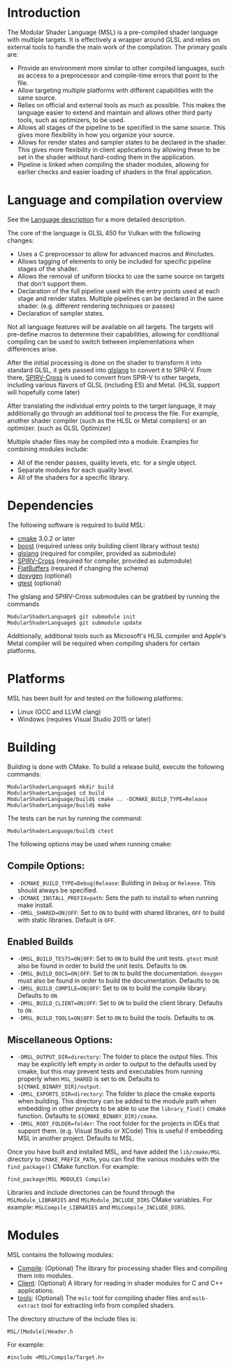 # Introduction

The Modular Shader Language (MSL) is a pre-compiled shader language with multiple targets. It is effectively a wrapper around GLSL and relies on external tools to handle the main work of the compilation. The primary goals are:

* Provide an environment more similar to other compiled languages, such as access to a preprocessor and compile-time errors that point to the file.
* Allow targeting multiple platforms with different capabilities with the same source.
* Relies on official and external tools as much as possible. This makes the language easier to extend and maintain and allows other third party tools, such as optimizers, to be used.
* Allows all stages of the pipeline to be specified in the same source. This gives more flexibility in how you organize your source.
* Allows for render states and sampler states to be declared in the shader. This gives more flexibility in client applications by allowing these to be set in the shader without hard-coding them in the application.
* Pipeline is linked when compiling the shader modules, allowing for earlier checks and easier loading of shaders in the final application.

# Language and compilation overview

See the [Language description](doc/Language.md) for a more detailed description.

The core of the language is GLSL 450 for Vulkan with the following changes:

* Uses a C preprocessor to allow for advanced macros and \#includes.
* Allows tagging of elements to only be included for specific pipeline stages of the shader.
* Allows the removal of uniform blocks to use the same source on targets that don't support them.
* Declaration of the full pipeline used with the entry points used at each stage and render states. Multiple pipelines can be declared in the same shader. (e.g. different rendering techniques or passes)
* Declaration of sampler states.

Not all language features will be available on all targets. The targets will pre-define macros to determine their capabilities, allowing for conditional compiling can be used to switch between implementations when differences arise.

After the initial processing is done on the shader to transform it into standard GLSL, it gets passed into [glslang](https://github.com/KhronosGroup/glslang) to convert it to SPIR-V. From there, [SPIRV-Cross](https://github.com/KhronosGroup/SPIRV-Cross) is used to convert from SPIR-V to other targets, including various flavors of GLSL (including ES) and Metal. (HLSL support will hopefully come later)

After translating the individual entry points to the target language, it may additionally go through an additional tool to process the file. For example, another shader compiler (such as the HLSL or Metal compilers) or an optimizer. (such as GLSL Optimizer)

Multiple shader files may be compiled into a module. Examples for combining modules include:

* All of the render passes, quality levels, etc. for a single object.
* Separate modules for each quality level.
* All of the shaders for a specific library.

# Dependencies

The following software is required to build MSL:

* [cmake](https://cmake.org/) 3.0.2 or later
* [boost](http://www.boost.org/) (required unless only building client library without tests)
* [glslang](https://github.com/KhronosGroup/glslang) (required for compiler, provided as submodule)
* [SPIRV-Cross](https://github.com/KhronosGroup/SPIRV-Cross) (required for compiler, provided as submodule)
* [FlatBuffers](https://google.github.io/flatbuffers/) (required if changing the schema)
* [doxygen](http://www.stack.nl/~dimitri/doxygen/) (optional)
* [gtest](https://github.com/google/googletest) (optional)

The glslang and SPIRV-Cross submodules can be grabbed by running the commands

	ModularShaderLanguage$ git submodule init
	ModularShaderLanguage$ git submodule update

Additionally, additional tools such as Microsoft's HLSL compiler and Apple's Metal compiler will be required when compiling shaders for certain platforms.

# Platforms

MSL has been built for and tested on the following platforms:

* Linux (GCC and LLVM clang)
* Windows (requires Visual Studio 2015 or later)

# Building

Building is done with CMake. To build a release build, execute the following commands:

	ModularShaderLanguage$ mkdir build
	ModularShaderLanguage$ cd build
	ModularShaderLanguage/build$ cmake .. -DCMAKE_BUILD_TYPE=Release
	ModularShaderLanguage/build$ make

The tests can be run by running the command:

	ModularShaderLanguage/build$ ctest

The following options may be used when running cmake:

## Compile Options:

* `-DCMAKE_BUILD_TYPE=Debug|Release`: Building in `Debug` or `Release`. This should always be specified.
* `-DCMAKE_INSTALL_PREFIX=path`: Sets the path to install to when running make install.
* `-DMSL_SHARED=ON|OFF`: Set to `ON` to build with shared libraries, `OFF` to build with static libraries. Default is `OFF`.

## Enabled Builds

* `-DMSL_BUILD_TESTS=ON|OFF`: Set to `ON` to build the unit tests. `gtest` must also be found in order to build the unit tests. Defaults to `ON`.
* `-DMSL_BUILD_DOCS=ON|OFF`: Set to `ON` to build the documentation. `doxygen` must also be found in order to build the documentation. Defaults to `ON`.
* `-DMSL_BUILD_COMPILE=ON|OFF`: Set to `ON` to build the compile library. Defaults to `ON`.
* `-DMSL_BUILD_CLIENT=ON|OFF`: Set to `ON` to build the client library. Defaults to `ON`.
* `-DMSL_BUILD_TOOLS=ON|OFF`: Set to `ON` to build the tools. Defaults to `ON`.

## Miscellaneous Options:

* `-DMSL_OUTPUT_DIR=directory`: The folder to place the output files. This may be explicitly left empty in order to output to the defaults used by cmake, but this may prevent tests and executables from running properly when `MSL_SHARED` is set to `ON`. Defaults to `${CMAKE_BINARY_DIR}/output`.
* `-DMSL_EXPORTS_DIR=directory`: The folder to place the cmake exports when building. This directory can be added to the module path when embedding in other projects to be able to use the `library_find()` cmake function. Defaults to `${CMAKE_BINARY_DIR}/cmake`.
* `-DMSL_ROOT_FOLDER=folder`: The root folder for the projects in IDEs that support them. (e.g. Visual Studio or XCode) This is useful if embedding MSL in another project. Defaults to MSL.

Once you have built and installed MSL, and have added the `lib/cmake/MSL` directory to `CMAKE_PREFIX_PATH`, you can find the various modules with the `find_package()` CMake function. For example:

    find_package(MSL MODULES Compile)

Libraries and include directories can be found through the `MSLModule_LIBRARIES` and `MSLModule_INCLUDE_DIRS` CMake variables. For example: `MSLCompile_LIBRARIES` and `MSLCompile_INCLUDE_DIRS`.

# Modules

MSL contains the following modules:

* [Compile](Compile/README.md): (Optional) The library for processing shader files and compiling them into modules.
* [Client](Client/README.md): (Optional) A library for reading in shader modules for C and C++ applications.
* [tools](tools/README.md): (Optional) The `mslc` tool for compiling shader files and `mslb-extract` tool for extracting info from compiled shaders.

The directory structure of the include files is:

	MSL/[Module]/Header.h

For example:

	#include <MSL/Compile/Target.h>


